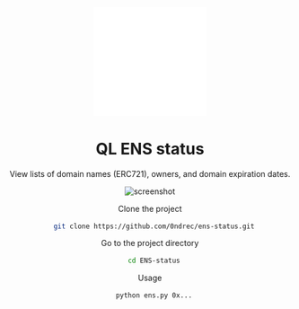 <div align="center">

  <img src="logo.svg" alt="logo" width="200" height="auto" />
  <h1>QL ENS status</h1>
  
  <p>
    View lists of domain names (ERC721), owners, and domain expiration dates.
  </p>
  

<!-- Screenshots -->


<div align="center"> 
  <img src="https://github.com/0ndrec/ql_ens_status/blob/main/img.png" alt="screenshot" />
</div>



Clone the project

```bash
  git clone https://github.com/0ndrec/ens-status.git
```

Go to the project directory

```bash
  cd ENS-status
```
  
Usage

```bash
  python ens.py 0x...
```
